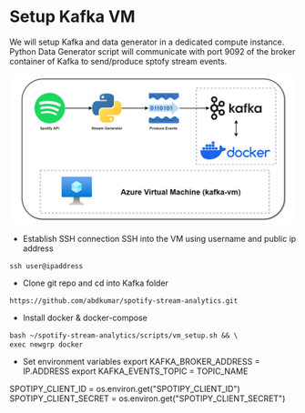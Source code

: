 # Setup Kafka VM
We will setup Kafka and data generator in a dedicated compute instance. Python Data Generator script will communicate with port 9092 of the broker container of Kafka to send/produce sptofy stream events.

![](../images/drawio/kafka_architecture.png)

- Establish SSH connection
SSH into the VM using username and public ip address
```
ssh user@ipaddress
```

- Clone git repo and cd into Kafka folder
```
https://github.com/abdkumar/spotify-stream-analytics.git
```

- Install docker & docker-compose
```
bash ~/spotify-stream-analytics/scripts/vm_setup.sh && \
exec newgrp docker
```
- Set environment variables
export KAFKA_BROKER_ADDRESS = IP.ADDRESS
export KAFKA_EVENTS_TOPIC = TOPIC_NAME


SPOTIPY_CLIENT_ID = os.environ.get("SPOTIPY_CLIENT_ID")
SPOTIPY_CLIENT_SECRET = os.environ.get("SPOTIPY_CLIENT_SECRET")





